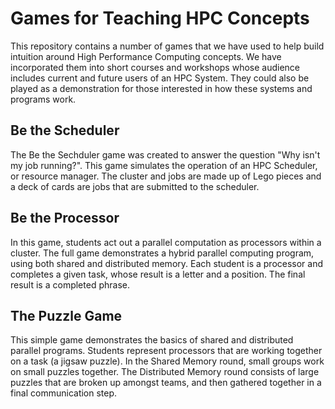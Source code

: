 # Games for Teaching HPC Concepts

This repository contains a number of games that we have used to help build intuition around High Performance Computing concepts. We have incorporated them into short courses and workshops whose audience includes current and future users of an HPC System. They could also be played as a demonstration for those interested in how these systems and programs work.

## Be the Scheduler

The Be the Sechduler game was created to answer the question "Why isn't my job running?". This game simulates the operation of an HPC Scheduler, or resource manager. The cluster and jobs are made up of Lego pieces and a deck of cards are jobs that are submitted to the scheduler.

## Be the Processor

In this game, students act out a parallel computation as processors within a cluster. The full game demonstrates a hybrid parallel computing program, using both shared and distributed memory. Each student is a processor and completes a given task, whose result is a letter and a position. The final result is a completed phrase.

## The Puzzle Game

This simple game demonstrates the basics of shared and distributed parallel programs. Students represent processors that are working together on a task (a jigsaw puzzle). In the Shared Memory round, small groups work on small puzzles together. The Distributed Memory round consists of large puzzles that are broken up amongst teams, and then gathered together in a final communication step.